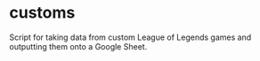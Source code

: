 # customs
Script for taking data from custom League of Legends games and outputting them onto a Google Sheet.

